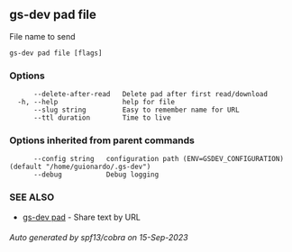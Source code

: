 ## gs-dev pad file

File name to send

```
gs-dev pad file [flags]
```

### Options

```
      --delete-after-read   Delete pad after first read/download
  -h, --help                help for file
      --slug string         Easy to remember name for URL
      --ttl duration        Time to live
```

### Options inherited from parent commands

```
      --config string   configuration path (ENV=GSDEV_CONFIGURATION) (default "/home/guionardo/.gs-dev")
      --debug           Debug logging
```

### SEE ALSO

* [gs-dev pad](gs-dev_pad.md)	 - Share text by URL

###### Auto generated by spf13/cobra on 15-Sep-2023
